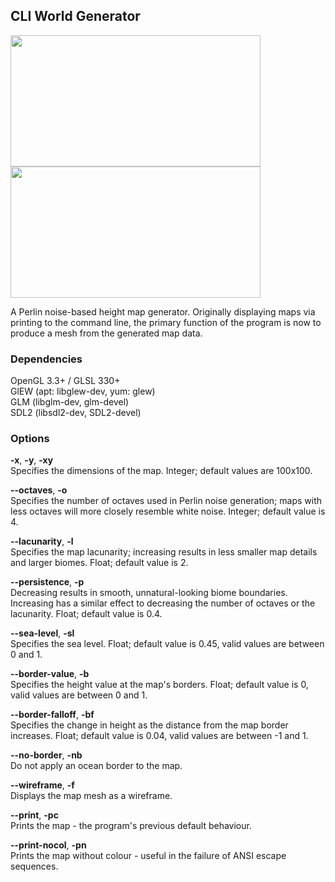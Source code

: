 ## CLI World Generator
<img src="https://i.imgur.com/4TUrKIH.jpg" width=400 height=210><img src="https://i.imgur.com/sDqgUzr.jpg" width=400 height=210>

A Perlin noise-based height map generator. Originally displaying maps via printing to the command line, the primary function of the program is now to produce a mesh from the generated map data.


### Dependencies
OpenGL 3.3+ / GLSL 330+<br>
GlEW (apt: libglew-dev, yum: glew)<br>
GLM (libglm-dev, glm-devel)<br>
SDL2 (libsdl2-dev, SDL2-devel)<br>


### Options
<b>-x</b>, <b>-y</b>, <b>-xy</b><br>
Specifies the dimensions of the map. Integer; default values are 100x100.

<b>--octaves</b>, <b>-o</b><br>
Specifies the number of octaves used in Perlin noise generation; maps with less octaves will more closely resemble white noise. Integer; default value is 4.

<b>--lacunarity</b>, <b>-l</b><br>
Specifies the map lacunarity; increasing results in less smaller map details and larger biomes. Float; default value is 2.

<b>--persistence</b>, <b>-p</b><br>
Decreasing results in smooth, unnatural-looking biome boundaries. Increasing has a similar effect to decreasing the number of octaves or the lacunarity. Float; default value is 0.4.

<b>--sea-level</b>, <b>-sl</b><br>
Specifies the sea level. Float; default value is 0.45, valid values are between 0 and 1.

<b>--border-value</b>, <b>-b</b><br>
Specifies the height value at the map's borders. Float; default value is 0, valid values are between 0 and 1.

<b>--border-falloff</b>, <b>-bf</b><br>
Specifies the change in height as the distance from the map border increases. Float; default value is 0.04, valid values are between -1 and 1.

<b>--no-border</b>, <b>-nb</b><br>
Do not apply an ocean border to the map.

<b>--wireframe</b>, <b>-f</b><br>
Displays the map mesh as a wireframe.

<b>--print</b>, <b>-pc</b><br>
Prints the map - the program's previous default behaviour.

<b>--print-nocol</b>, <b>-pn</b><br>
Prints the map without colour - useful in the failure of ANSI escape sequences.
